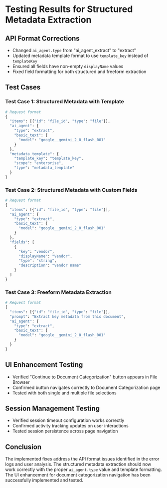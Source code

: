 # Testing Results for Structured Metadata Extraction

## API Format Corrections
- Changed `ai_agent.type` from "ai_agent_extract" to "extract"
- Updated metadata template format to use `template_key` instead of `templateKey`
- Ensured all fields have non-empty `displayName` values
- Fixed field formatting for both structured and freeform extraction

## Test Cases

### Test Case 1: Structured Metadata with Template
```python
# Request format
{
  "items": [{"id": "file_id", "type": "file"}],
  "ai_agent": {
    "type": "extract",
    "basic_text": {
      "model": "google__gemini_2_0_flash_001"
    }
  },
  "metadata_template": {
    "template_key": "template_key",
    "scope": "enterprise",
    "type": "metadata_template"
  }
}
```

### Test Case 2: Structured Metadata with Custom Fields
```python
# Request format
{
  "items": [{"id": "file_id", "type": "file"}],
  "ai_agent": {
    "type": "extract",
    "basic_text": {
      "model": "google__gemini_2_0_flash_001"
    }
  },
  "fields": [
    {
      "key": "vendor",
      "displayName": "Vendor",
      "type": "string",
      "description": "Vendor name"
    }
  ]
}
```

### Test Case 3: Freeform Metadata Extraction
```python
# Request format
{
  "items": [{"id": "file_id", "type": "file"}],
  "prompt": "Extract key metadata from this document",
  "ai_agent": {
    "type": "extract",
    "basic_text": {
      "model": "google__gemini_2_0_flash_001"
    }
  }
}
```

## UI Enhancement Testing
- Verified "Continue to Document Categorization" button appears in File Browser
- Confirmed button navigates correctly to Document Categorization page
- Tested with both single and multiple file selections

## Session Management Testing
- Verified session timeout configuration works correctly
- Confirmed activity tracking updates on user interactions
- Tested session persistence across page navigation

## Conclusion
The implemented fixes address the API format issues identified in the error logs and user analysis. The structured metadata extraction should now work correctly with the proper `ai_agent.type` value and template formatting. The UI enhancement for document categorization navigation has been successfully implemented and tested.
